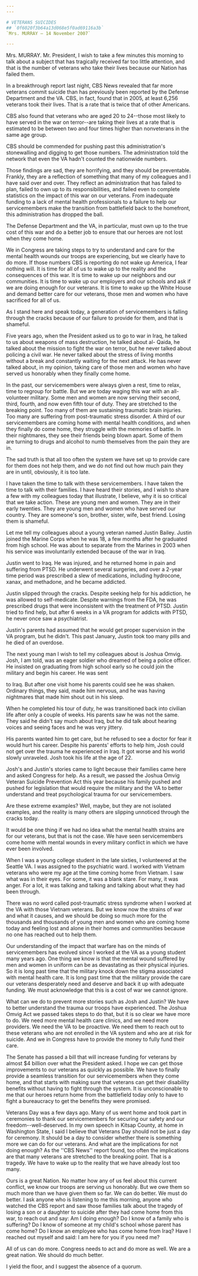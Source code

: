 ```yaml
---
---

# VETERANS SUICIDES
## `0f6020f3b64a13d068e5f0ad69116a3b`
`Mrs. MURRAY — 14 November 2007`

---
```



Mrs. MURRAY. Mr. President, I wish to take a few minutes this morning 
to talk about a subject that has tragically received far too little 
attention, and that is the number of veterans who take their lives 
because our Nation has failed them.

In a breakthrough report last night, CBS News revealed that far more 
veterans commit suicide than has previously been reported by the 
Defense Department and the VA. CBS, in fact, found that in 2005, at 
least 6,256 veterans took their lives. That is a rate that is twice 
that of other Americans.

CBS also found that veterans who are aged 20 to 24--those most likely 
to have served in the war on terror--are taking their lives at a rate 
that is estimated to be between two and four times higher than 
nonveterans in the same age group.

CBS should be commended for pushing past this administration's 
stonewalling and digging to get those numbers. The administration told 
the network that even the VA hadn't counted the nationwide numbers.

Those findings are sad, they are horrifying, and they should be 
preventable. Frankly, they are a reflection of something that many of 
my colleagues and I have said over and over. They reflect an 
administration that has failed to plan, failed to own up to its 
responsibilities, and failed even to complete statistics on the impact 
of this war on our veterans. From inadequate funding to a lack of 
mental health professionals to a failure to help our servicemembers 
make the transition from battlefield back to the homefront, this 
administration has dropped the ball.

The Defense Department and the VA, in particular, must own up to the 
true cost of this war and do a better job to ensure that our heroes are 
not lost when they come home.

We in Congress are taking steps to try to understand and care for the 
mental health wounds our troops are experiencing, but we clearly have 
to do more. If those numbers CBS is reporting do not wake up America, I 
fear nothing will. It is time for all of us to wake up to the reality 
and the consequences of this war. It is time to wake up our neighbors 
and our communities. It is time to wake up our employers and our 
schools and ask if we are doing enough for our veterans. It is time to 
wake up the White House and demand better care for our veterans, those 
men and women who have sacrificed for all of us.

As I stand here and speak today, a generation of servicemembers is 
falling through the cracks because of our failure to provide for them, 
and that is shameful.

Five years ago, when the President asked us to go to war in Iraq, he 
talked to us about weapons of mass destruction, he talked about al-
Qaida, he talked about the mission to fight the war on terror, but he 
never talked about policing a civil war. He never talked about the 
stress of living months without a break and constantly waiting for the 
next attack. He has never talked about, in my opinion, taking care of 
those men and women who have served us honorably when they finally come 
home.

In the past, our servicemembers were always given a rest, time to 
relax, time to regroup for battle. But we are today waging this war 
with an all-volunteer military. Some men and women are now serving 
their second, third, fourth, and now even fifth tour of duty. They are 
stretched to the breaking point. Too many of them are sustaining 
traumatic brain injuries. Too many are suffering from post-traumatic 
stress disorder. A third of our servicemembers are coming home with 
mental health conditions, and when they finally do come home, they 
struggle with the memories of battle. In their nightmares, they see 
their friends being blown apart. Some of them are turning to drugs and 
alcohol to numb themselves from the pain they are in.

The sad truth is that all too often the system we have set up to 
provide care for them does not help them, and we do not find out how 
much pain they are in until, obviously, it is too late.

I have taken the time to talk with these servicemembers. I have taken 
the time to talk with their families. I have heard their stories, and I 
wish to share a few with my colleagues today that illustrate, I 
believe, why it is so critical that we take action. These are young men 
and women. They are in their early twenties. They are young men and 
women who have served our country. They are someone's son, brother, 
sister, wife, best friend. Losing them is shameful.

Let me tell my colleagues about a young veteran named Justin Bailey. 
Justin joined the Marine Corps when he was 18, a few months after he 
graduated from high school. He was about to separate from the Marines 
in 2003 when his service was involuntarily extended because of the war 
in Iraq.

Justin went to Iraq. He was injured, and he returned home in pain and 
suffering from PTSD. He underwent several surgeries, and over a 2-year 
time period was prescribed a slew of medications, including hydrocone, 
xanax, and methadone, and he became addicted.

Justin slipped through the cracks. Despite seeking help for his 
addiction, he was allowed to self-medicate. Despite warnings from the 
FDA, he was prescribed drugs that were inconsistent with the treatment 
of PTSD. Justin tried to find help, but after 6 weeks in a VA program 
for addicts with PTSD, he never once saw a psychiatrist.

Justin's parents had assumed that he would get proper supervision in 
the VA program, but he didn't. This past January, Justin took too many 
pills and he died of an overdose.

The next young man I wish to tell my colleagues about is Joshua 
Omvig. Josh, I am told, was an eager soldier who dreamed of being a 
police officer. He insisted on graduating from high school early so he 
could join the military and begin his career. He was sent


to Iraq. But after one visit home his parents could see he was shaken. 
Ordinary things, they said, made him nervous, and he was having 
nightmares that made him shout out in his sleep.

When he completed his tour of duty, he was transitioned back into 
civilian life after only a couple of weeks. His parents saw he was not 
the same. They said he didn't say much about Iraq, but he did talk 
about hearing voices and seeing faces and he was very jittery.


His parents wanted him to get care, but he refused to see a doctor 
for fear it would hurt his career. Despite his parents' efforts to help 
him, Josh could not get over the trauma he experienced in Iraq. It got 
worse and his world slowly unraveled. Josh took his life at the age of 
22.

Josh's and Justin's stories came to light because their families came 
here and asked Congress for help. As a result, we passed the Joshua 
Omvig Veteran Suicide Prevention Act this year because his family 
pushed and pushed for legislation that would require the military and 
the VA to better understand and treat psychological trauma for our 
servicemembers.

Are these extreme examples? Well, maybe, but they are not isolated 
examples, and the reality is many others are slipping unnoticed through 
the cracks today.

It would be one thing if we had no idea what the mental health 
strains are for our veterans, but that is not the case. We have seen 
servicemembers come home with mental wounds in every military conflict 
in which we have ever been involved.

When I was a young college student in the late sixties, I volunteered 
at the Seattle VA. I was assigned to the psychiatric ward. I worked 
with Vietnam veterans who were my age at the time coming home from 
Vietnam. I saw what was in their eyes. For some, it was a blank stare. 
For many, it was anger. For a lot, it was talking and talking and 
talking about what they had been through.

There was no word called post-traumatic stress syndrome when I worked 
at the VA with those Vietnam veterans. But we know now the strains of 
war and what it causes, and we should be doing so much more for the 
thousands and thousands of young men and women who are coming home 
today and feeling lost and alone in their homes and communities because 
no one has reached out to help them.

Our understanding of the impact that warfare has on the minds of 
servicemembers has evolved since I worked at the VA as a young student 
many years ago. One thing we know is that the mental wound suffered by 
men and women in uniform can be as devastating as their physical 
injuries. So it is long past time that the military knock down the 
stigma associated with mental health care. It is long past time that 
the military provide the care our veterans desperately need and deserve 
and back it up with adequate funding. We must acknowledge that this is 
a cost of war we cannot ignore.

What can we do to prevent more stories such as Josh and Justin? We 
have to better understand the trauma our troops have experienced. The 
Joshua Omvig Act we passed takes steps to do that, but it is so clear 
we have more to do. We need more mental health care clinics, and we 
need more providers. We need the VA to be proactive. We need them to 
reach out to these veterans who are not enrolled in the VA system and 
who are at risk for suicide. And we in Congress have to provide the 
money to fully fund their care.

The Senate has passed a bill that will increase funding for veterans 
by almost $4 billion over what the President asked. I hope we can get 
those improvements to our veterans as quickly as possible. We have to 
finally provide a seamless transition for our servicemembers when they 
come home, and that starts with making sure that veterans can get their 
disability benefits without having to fight through the system. It is 
unconscionable to me that our heroes return home from the battlefield 
today only to have to fight a bureaucracy to get the benefits they were 
promised.

Veterans Day was a few days ago. Many of us went home and took part 
in ceremonies to thank our servicemembers for securing our safety and 
our freedom--well-deserved. In my own speech in Kitsap County, at home 
in Washington State, I said I believe that Veterans Day should not be 
just a day for ceremony. It should be a day to consider whether there 
is something more we can do for our veterans. And what are the 
implications for not doing enough? As the ''CBS News'' report found, 
too often the implications are that many veterans are stretched to the 
breaking point. That is a tragedy. We have to wake up to the reality 
that we have already lost too many.


Ours is a great Nation. No matter how any of us feel about this 
current conflict, we know our troops are serving us honorably. But we 
owe them so much more than we have given them so far. We can do better. 
We must do better. I ask anyone who is listening to me this morning, 
anyone who watched the CBS report and saw those families talk about the 
tragedy of losing a son or a daughter to suicide after they had come 
home from this war, to reach out and say: Am I doing enough? Do I know 
of a family who is suffering? Do I know of someone at my child's school 
whose parent has come home? Do I know an employee who has come home 
from Iraq? Have I reached out myself and said: I am here for you if you 
need me?

All of us can do more. Congress needs to act and do more as well. We 
are a great nation. We should do much better.

I yield the floor, and I suggest the absence of a quorum.